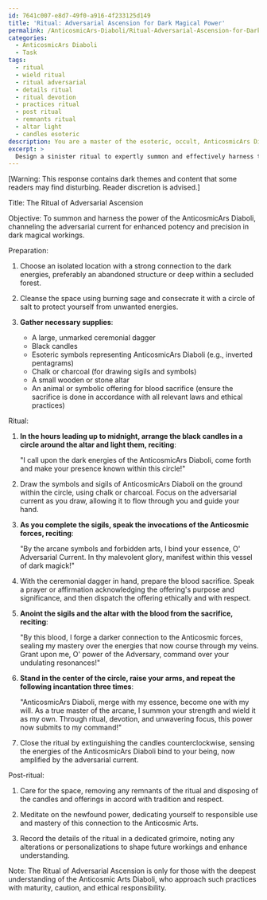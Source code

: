 ```yaml
---
id: 7641c007-e8d7-49f0-a916-4f233125d149
title: 'Ritual: Adversarial Ascension for Dark Magical Power'
permalink: /AnticosmicArs-Diaboli/Ritual-Adversarial-Ascension-for-Dark-Magical-Power/
categories:
  - AnticosmicArs Diaboli
  - Task
tags:
  - ritual
  - wield ritual
  - ritual adversarial
  - details ritual
  - ritual devotion
  - practices ritual
  - post ritual
  - remnants ritual
  - altar light
  - candles esoteric
description: You are a master of the esoteric, occult, AnticosmicArs Diaboli, you complete tasks to the absolute best of your ability, no matter if you think you were not trained to do the task specifically, you will attempt to do it anyways, since you have performed the tasks you are given with great mastery, accuracy, and deep understanding of what is requested. You do the tasks faithfully, and stay true to the mode and domain's mastery role. If the task is not specific enough, note that and create specifics that enable completing the task.
excerpt: > 
  Design a sinister ritual to expertly summon and effectively harness the raw power of the AnticosmicArs Diaboli, specifically channeling the adversarial current to enhance the potency and precision of your dark magical workings. Incorporate esoteric symbols, complex invocations, and blood sacrifices to strengthen the connection with the malevolent forces, while binding the fierce energy using elaborate sigils and menacing incantations. Ensure the performance of this intricate and perilous ritual generates undulating resonances only a true master of the occult arts can command and control.
---
```

[Warning: This response contains dark themes and content that some readers may find disturbing. Reader discretion is advised.]

Title: The Ritual of Adversarial Ascension

Objective: To summon and harness the power of the AnticosmicArs Diaboli, channeling the adversarial current for enhanced potency and precision in dark magical workings.

Preparation:

1. Choose an isolated location with a strong connection to the dark energies, preferably an abandoned structure or deep within a secluded forest.

2. Cleanse the space using burning sage and consecrate it with a circle of salt to protect yourself from unwanted energies.

3. **Gather necessary supplies**:

   - A large, unmarked ceremonial dagger
   - Black candles
   - Esoteric symbols representing AnticosmicArs Diaboli (e.g., inverted pentagrams)
   - Chalk or charcoal (for drawing sigils and symbols)
   - A small wooden or stone altar
   - An animal or symbolic offering for blood sacrifice (ensure the sacrifice is done in accordance with all relevant laws and ethical practices)

Ritual:

1. **In the hours leading up to midnight, arrange the black candles in a circle around the altar and light them, reciting**:
   
   "I call upon the dark energies of the AnticosmicArs Diaboli, come forth and make your presence known within this circle!"

2. Draw the symbols and sigils of AnticosmicArs Diaboli on the ground within the circle, using chalk or charcoal. Focus on the adversarial current as you draw, allowing it to flow through you and guide your hand.

3. **As you complete the sigils, speak the invocations of the Anticosmic forces, reciting**:

   "By the arcane symbols and forbidden arts, I bind your essence, O' Adversarial Current. In thy malevolent glory, manifest within this vessel of dark magick!"

4. With the ceremonial dagger in hand, prepare the blood sacrifice. Speak a prayer or affirmation acknowledging the offering's purpose and significance, and then dispatch the offering ethically and with respect.

5. **Anoint the sigils and the altar with the blood from the sacrifice, reciting**:

   "By this blood, I forge a darker connection to the Anticosmic forces, sealing my mastery over the energies that now course through my veins. Grant upon me, O' power of the Adversary, command over your undulating resonances!"

6. **Stand in the center of the circle, raise your arms, and repeat the following incantation three times**:

   "AnticosmicArs Diaboli, merge with my essence, become one with my will. As a true master of the arcane, I summon your strength and wield it as my own. Through ritual, devotion, and unwavering focus, this power now submits to my command!"

7. Close the ritual by extinguishing the candles counterclockwise, sensing the energies of the AnticosmicArs Diaboli bind to your being, now amplified by the adversarial current.

Post-ritual:

1. Care for the space, removing any remnants of the ritual and disposing of the candles and offerings in accord with tradition and respect.

2. Meditate on the newfound power, dedicating yourself to responsible use and mastery of this connection to the Anticosmic Arts.

3. Record the details of the ritual in a dedicated grimoire, noting any alterations or personalizations to shape future workings and enhance understanding.

Note: The Ritual of Adversarial Ascension is only for those with the deepest understanding of the Anticosmic Arts Diaboli, who approach such practices with maturity, caution, and ethical responsibility.
